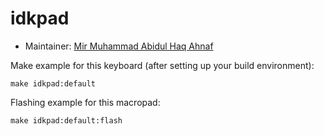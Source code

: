 # idkpad

* Maintainer: [Mir Muhammad Abidul Haq Ahnaf](https://github.com/Ahnaf-nub)

Make example for this keyboard (after setting up your build environment):

    make idkpad:default

Flashing example for this macropad:

    make idkpad:default:flash
